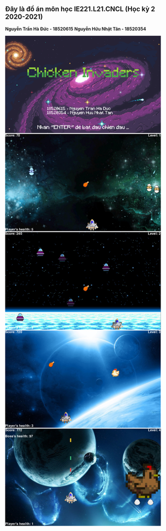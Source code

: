 ## Đây là đồ án môn học IE221.L21.CNCL (Học kỳ 2 2020-2021)

**Nguyễn Trần Hà Đức - 18520615**
**Nguyễn Hữu Nhật Tân - 18520354**

![alt text](https://github.com/nguyentranhaduc/chicken-invaders/blob/main/Media/intro.png?raw=true)
![alt text](https://github.com/nguyentranhaduc/chicken-invaders/blob/main/Media/intro_1.png?raw=true)
![alt text](https://github.com/nguyentranhaduc/chicken-invaders/blob/main/Media/intro_2.png?raw=true)
![alt text](https://github.com/nguyentranhaduc/chicken-invaders/blob/main/Media/intro_3.png?raw=true)
![alt text](https://github.com/nguyentranhaduc/chicken-invaders/blob/main/Media/intro_4.png?raw=true)
